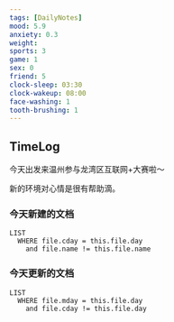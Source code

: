 ```yaml
---
tags: [DailyNotes]
mood: 5.9
anxiety: 0.3
weight: 
sports: 3
game: 1
sex: 0
friend: 5
clock-sleep: 03:30
clock-wakeup: 08:00
face-washing: 1
tooth-brushing: 1
---
```


## TimeLog

今天出发来温州参与龙湾区互联网+大赛啦～

新的环境对心情是很有帮助滴。

### 今天新建的文档
```dataview
LIST 
  WHERE file.cday = this.file.day
    and file.name != this.file.name
```

### 今天更新的文档
```dataview
LIST
  WHERE file.mday = this.file.day
    and file.cday != this.file.day
```
